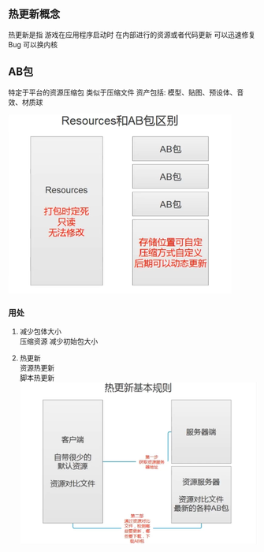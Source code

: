 ## 热更新概念

热更新是指 游戏在应用程序启动时 在内部进行的资源或者代码更新
可以迅速修复Bug 
可以换内核

## AB包
特定于平台的资源压缩包 类似于压缩文件
资产包括: 模型、贴图、预设体、音效、材质球

![](Image/2025-01-27-18-07-16.png)

### 用处        
1. 减少包体大小         
压缩资源 减少初始包大小 

2. 热更新       
资源热更新  
脚本热更新          
![](Image/2025-01-27-18-09-52.png)
